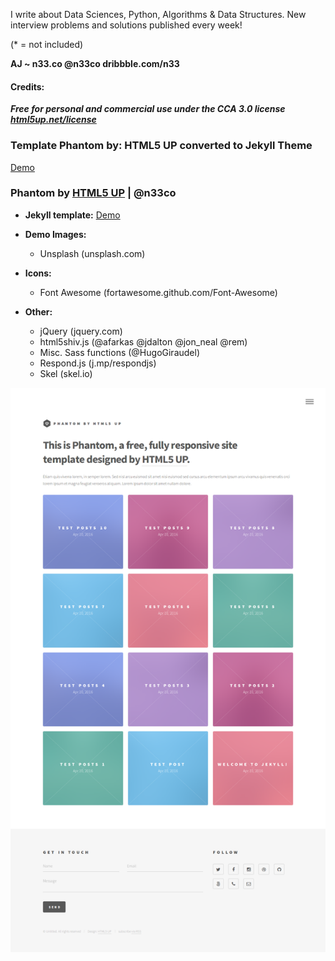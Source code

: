 I write about Data Sciences, Python, Algorithms & Data Structures. New interview problems and solutions published every week!

(* = not included)

**AJ ~
n33.co @n33co dribbble.com/n33**

#### Credits:

***Free for personal and commercial use under the CCA 3.0 license
[html5up.net/license](http://html5up.net/license)***


### Template Phantom by: HTML5 UP converted to Jekyll Theme
[Demo](http://bcasal.github.io/Phantom-Jekyll-Theme/)

### Phantom by [HTML5 UP](http://html5up.net/) | @n33co
* **Jekyll template:**
[Demo](http://bcasal.github.io/Phantom-Jekyll-Theme/)

* **Demo Images:**
  * Unsplash (unsplash.com)

* **Icons:**
  * Font Awesome (fortawesome.github.com/Font-Awesome)

* **Other:**
  * jQuery (jquery.com)
  * html5shiv.js (@afarkas @jdalton @jon_neal @rem)
  * Misc. Sass functions (@HugoGiraudel)
  * Respond.js (j.mp/respondjs)
  * Skel (skel.io)

![Captura de pantalla](https://github.com/BCasal/Phantom-Jekyll-Theme/blob/gh-pages/screenshot.png "Captura de Pantalla")
